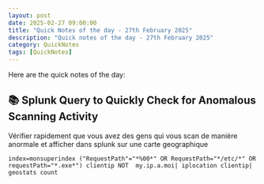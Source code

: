 ```yaml
---
layout: post
date: 2025-02-27 09:00:00
title: "Quick Notes of the day - 27th February 2025"
description: "Quick notes of the day - 27th February 2025"
category: QuickNotes
tags: [QuickNotes]
---
```

Here are the quick notes of the day:

## 📚 Splunk Query to Quickly Check for Anomalous Scanning Activity

Vérifier rapidement que vous avez des gens qui vous scan de manière anormale et afficher dans splunk sur une carte 
geographique
```splunk
index=monsuperindex ("RequestPath"="*%00*" OR RequestPath="*/etc/*" OR requestPath="*.exe*") clientip NOT  my.ip.a.moi| iplocation clientip| geostats count
```